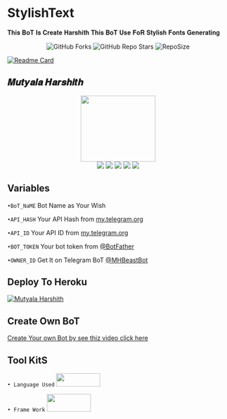 # StylishText

𝐓𝐡𝐢𝐬 𝐁𝐨𝐓 𝐈𝐬 𝐂𝐫𝐞𝐚𝐭𝐞 𝐇𝐚𝐫𝐬𝐡𝐢𝐭𝐡 𝐓𝐡𝐢𝐬 𝐁𝐨𝐓 𝐔𝐬𝐞 𝐅𝐨𝐑 𝐒𝐭𝐲𝐥𝐢𝐬𝐡 𝐅𝐨𝐧𝐭𝐬 𝐆𝐞𝐧𝐞𝐫𝐚𝐭𝐢𝐧𝐠
<p align="middle" > <img alt="GitHub Forks" src="https://img.shields.io/github/forks/MutyalaHarshith/stylishtext?label=%F0%9F%8D%B4Forks&logoColor=blue&style=circle"> <img alt="GitHub Repo Stars" src="https://img.shields.io/github/stars/MutyalaHarshith/stylishtext?label=%E2%AD%90%EF%B8%8FStars&logoColor=blue&style=circle"> <align="" > <img alt="RepoSize" src="https://img.shields.io/github/repo-size/MutyalaHarshith/stylishtext?label=🗃️ Repo Size&logoColor=blue&style=circle"></p>

[![Readme Card](https://github-readme-stats.vercel.app/api/pin/?username=MutyalaHarshith&repo=stylishtext&theme=social)](https://github.com/MutyalaHarshith/stylishtext&bg_color=grey)
## 𝑴𝒖𝒕𝒚𝒂𝒍𝒂 𝑯𝒂𝒓𝒔𝒉𝒊𝒕𝒉

<p align="middle">
<img src="https://telegra.ph/file/30ca4ce92f146fc14b4d6.jpg" width="170" height="150"><br>
<img src="https://badgen.net/badge/Name/Harshith/black?icon=awesome&labelColor=0080FF"></a>
<img src="https://badgen.net/badge/Skills/python/purple?icon=terminal&labelColor=red"></a>
<a href="https://telegram.dog/Harshith_Mutyala"><img src="https://img.shields.io/badge/Telegram-Channel-blue.svg?logo=telegram"></a>
<a href="https://github.com/MutyalaHarshith"><img src="https://badgen.net/badge/Follow%20on%20/GitHub/80FF00?icon=github&labelColor=black"></a>
<a href="https://youtube.com/channel/UCE72_6rmOJYa6JTXNaZ5LSw"><img src="https://img.shields.io/badge/YouTube-Channel-FF3333.svg?logo=youtube&logoColor=FF3333"></a>
<p align="left">
</p>

## Variables
`•BoT_NaME` Bot Name as Your Wish

`•API_HASH` Your API Hash from [my.telegram.org](my.telegram.org)

`•API_ID` Your API ID from [my.telegram.org](my.telegram.org)

`•BOT_TOKEN` Your bot token from [@BotFather](https://t.me/botfather)

`•OWNER_ID` Get It on Telegram BoT [@MHBeastBot](https://t.me/MHBeastBoT)
## Deploy To Heroku 
[![Mutyala Harshith](https://user-images.githubusercontent.com/91818980/162686070-c0064258-1f97-4ddd-b3f4-87f7524cdaf0.png)](https://heroku.com/deploy)

## Create Own BoT
[Create Your own Bot by see thiz video click here](https://youtu.be/J3_LnYhvw94)

## Tool KitS
`• Language Used` [<img src="https://telegra.ph/file/960ed8709acaf8c68b894.jpg" width="100" height="30">](https://www.python.org/)

`• Frame Work` [<img src="https://telegra.ph/file/804f06d1590f7619a63ed.jpg" width="100" height="40">](https://github.com/pyrogram/pyrogram)
